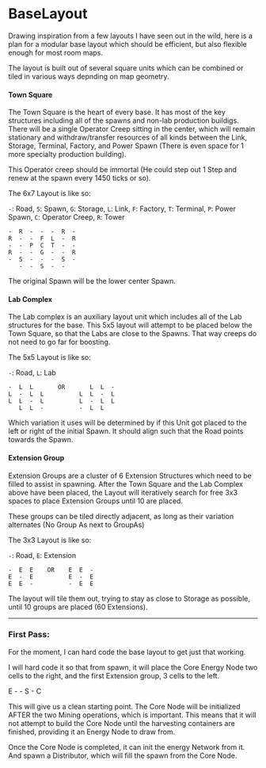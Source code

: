 # BaseLayout

Drawing inspiration from a few layouts I have seen out in the wild, here is a plan for a modular base layout which should be efficient, but also flexible enough for most room maps.

The layout is built out of several square units which can be combined or tiled in various ways depnding on map geometry.

#### Town Square

The Town Square is the heart of every base. It has most of the key structures including all of the spawns and non-lab production buildigs. There will be a single Operator Creep sitting in the center, which will remain stationary and withdraw/transfer resources of all kinds between the Link, Storage, Terminal, Factory, and Power Spawn (There is even space for 1 more specialty production building).

This Operator creep should be immortal (He could step out 1 Step and renew at the spawn every 1450 ticks or so).

The 6x7 Layout is like so:

`-`: Road, `S`: Spawn, `G`: Storage, `L`: Link, `F`: Factory, `T`: Terminal, `P`: Power Spawn, `C`: Operator Creep, `R`: Tower

```
-  R  -  -  -  R  -
R  -  -  F  L  -  R
-  -  P  C  T  -  -
R  -  -  G  -  -  R
-  S  -  -  -  S  -
   -  -  S  -  -
```

The original Spawn will be the lower center Spawn.

#### Lab Complex

The Lab complex is an auxiliary layout unit which includes all of the Lab structures for the base. This 5x5 layout will attempt to be placed below the Town Square, so that the Labs are close to the Spawns. That way creeps do not need to go far for boosting.

The 5x5 Layout is like so:

`-`: Road, `L`: Lab

```
-  L  L       OR       L  L  -
L  -  L  L          L  L  -  L
L  L  -  L          L  -  L  L
   L  L  -          -  L  L
```

Which variation it uses will be determined by if this Unit got placed to the left or right of the initial Spawn. It should align such that the Road points towards the Spawn.

#### Extension Group

Extension Groups are a cluster of 6 Extension Structures which need to be filled to assist in spawning. After the Town Square and the Lab Complex above have been placed, the Layout will iteratively search for free 3x3 spaces to place Extension Groups until 10 are placed.

These groups can be tiled directly adjacent, as long as their variation alternates (No Group As next to GroupAs)

The 3x3 Layout is like so:

`-`: Road, `E`: Extension

```
-  E  E    OR    E  E  -
E  -  E          E  -  E
E  E  -          -  E  E
```

The layout will tile them out, trying to stay as close to Storage as possible, until 10 groups are placed (60 Extensions).

------------

### First Pass:

For the moment, I can hard code the base layout to get just that working.

I will hard code it so that from spawn, it will place the Core Energy Node two cells to the right, and the first Extension group, 3 cells to the left.

E - - S - C

This will give us a clean starting point. The Core Node will be initialized AFTER the two Mining operations, which is important. This means that it will not attempt to build the Core Node until the harvesting containers are finished, providing it an Energy Node to draw from.

Once the Core Node is completed, it can init the energy Network from it. And spawn a Distributor, which will fill the spawn from the Core Node.
